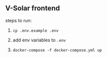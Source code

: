 ## V-Solar frontend

steps to run:

1. `cp .env.example .env`

2. add env variables to `.env`

3. `docker-compose -f docker-compose.yml up`
